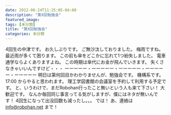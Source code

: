 ```yaml
---
date: 2012-06-24T11:25:05-04:00
description: "第X回勉強会"
featured_image: 
tags: [未分類]
title: "第X回勉強会"
categories: 未分類
---
```


4回生の中津です。
お久しぶりです。
ご無沙汰しておりました。
梅雨ですね。
最近雨が多くて困ります。
この前も傘をどこかに忘れて1つ紛失しました。
電車通学ならよくありますよね。
この時期は傘代にお金が飛んでいきます。
失くさなきゃいいんですけど・・・
ーーーーー・ーーーーー・ーーーーー・ーーーーー・ーーーーー
明日は第何回目かわかりませんが、勉強会です。
機構系です。
17:00 からやると思われます。
理工学図書館の会議室を予約して利用する予定です。
と、いうわけで、まだRobohan行ったこと無いという人も来て下さい！
大歓迎です。
なんか毎回同じ事言ってる気がしますが、僕にはネタが無いんです！
4回生になって出没回数も減ったし。。。
では！
あ、連絡は info@robohan.net まで！
